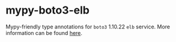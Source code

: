 # mypy-boto3-elb

Mypy-friendly type annotations for `boto3` 1.10.22 `elb` service.
More information can be found [here](https://github.com/vemel/mypy_boto3).